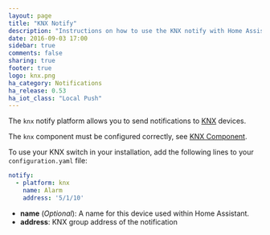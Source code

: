 ```yaml
---
layout: page
title: "KNX Notify"
description: "Instructions on how to use the KNX notify with Home Assistant."
date: 2016-09-03 17:00
sidebar: true
comments: false
sharing: true
footer: true
logo: knx.png
ha_category: Notifications
ha_release: 0.53
ha_iot_class: "Local Push"
---
```


The `knx` notify platform allows you to send notifications to [KNX](http://www.knx.org) devices.

The `knx` component must be configured correctly, see [KNX Component](/components/knx).

To use your KNX switch in your installation, add the following lines to your `configuration.yaml` file:

```yaml
notify:
  - platform: knx
    name: Alarm
    address: '5/1/10'
```

* **name** (*Optional*): A name for this device used within Home Assistant.
* **address**: KNX group address of the notification
